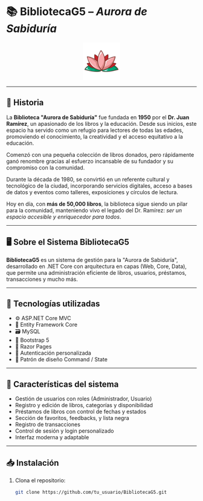 # 📚 BibliotecaG5 – *Aurora de Sabiduría*

<p align="center">
  <img src="PrograAvanBibliotecaV2/PrograAvanBibliotecaV2/PrograAvanBiblioteca/PrograAvanBiblioteca/wwwroot/images/lotto.png" alt="Flor de Loto" width="100" height="100">
</p>


---

## 🌟 Historia

La **Biblioteca "Aurora de Sabiduría"** fue fundada en **1950** por el **Dr. Juan Ramírez**, un apasionado de los libros y la educación. Desde sus inicios, este espacio ha servido como un refugio para lectores de todas las edades, promoviendo el conocimiento, la creatividad y el acceso equitativo a la educación.

Comenzó con una pequeña colección de libros donados, pero rápidamente ganó renombre gracias al esfuerzo incansable de su fundador y su compromiso con la comunidad.

Durante la década de 1980, se convirtió en un referente cultural y tecnológico de la ciudad, incorporando servicios digitales, acceso a bases de datos y eventos como talleres, exposiciones y círculos de lectura.

Hoy en día, con **más de 50,000 libros**, la biblioteca sigue siendo un pilar para la comunidad, manteniendo vivo el legado del Dr. Ramírez: *ser un espacio accesible y enriquecedor para todos*.

---

## 🖥️ Sobre el Sistema BibliotecaG5

**BibliotecaG5** es un sistema de gestión para la "Aurora de Sabiduría", desarrollado en .NET Core con arquitectura en capas (Web, Core, Data), que permite una administración eficiente de libros, usuarios, préstamos, transacciones y mucho más.

---

## 🔧 Tecnologías utilizadas

- ⚙️ ASP.NET Core MVC
- 🧱 Entity Framework Core
- 🗃️ MySQL
- 🎨 Bootstrap 5
- 📄 Razor Pages
- 🔐 Autenticación personalizada
- 🧠 Patrón de diseño Command / State

---

## 🚀 Características del sistema

- Gestión de usuarios con roles (Administrador, Usuario)
- Registro y edición de libros, categorías y disponibilidad
- Préstamos de libros con control de fechas y estados
- Sección de favoritos, feedbacks, y lista negra
- Registro de transacciones
- Control de sesión y login personalizado
- Interfaz moderna y adaptable

---

## 📥 Instalación

1. Clona el repositorio:
   ```bash
   git clone https://github.com/tu_usuario/BibliotecaG5.git
